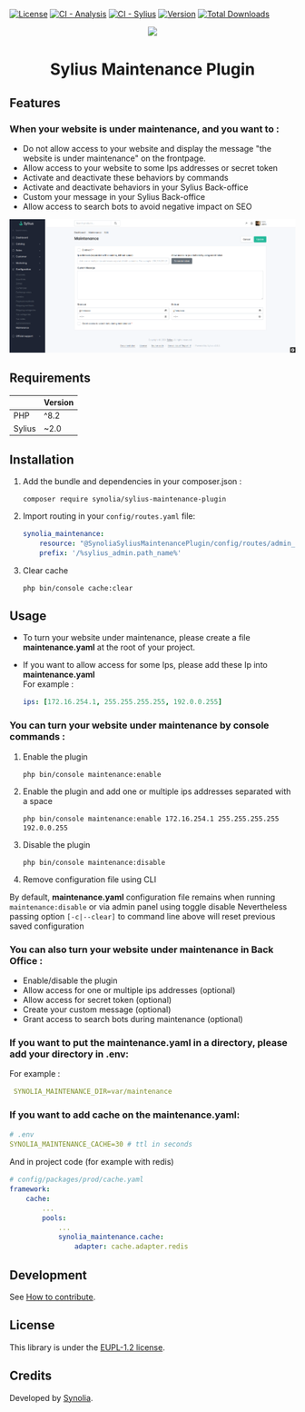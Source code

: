 [![License](https://badgen.net/github/license/synolia/SyliusMaintenancePlugin)](https://github.com/synolia/SyliusMaintenancePlugin/blob/master/LICENSE)
[![CI - Analysis](https://github.com/synolia/SyliusMaintenancePlugin/actions/workflows/analysis.yaml/badge.svg?branch=master)](https://github.com/synolia/SyliusMaintenancePlugin/actions/workflows/analysis.yaml)
[![CI - Sylius](https://github.com/synolia/SyliusMaintenancePlugin/actions/workflows/sylius.yaml/badge.svg?branch=master)](https://github.com/synolia/SyliusMaintenancePlugin/actions/workflows/sylius.yaml)
[![Version](https://badgen.net/github/tag/synolia/SyliusMaintenancePlugin?label=Version)](https://packagist.org/packages/synolia/sylius-maintenance-plugin)
[![Total Downloads](https://poser.pugx.org/synolia/sylius-maintenance-plugin/downloads)](https://packagist.org/packages/synolia/sylius-maintenance-plugin)

<p align="center">
    <a href="https://sylius.com" target="_blank">
        <img src="https://demo.sylius.com/assets/shop/img/logo.png" />
    </a>
</p>

<h1 align="center">Sylius Maintenance Plugin</h1>

## Features

### When your website is under maintenance, and you want to :

* Do not allow access to your website and display the message "the website is under maintenance" on the frontpage.
* Allow access to your website to some Ips addresses or secret token
* Activate and deactivate these behaviors by commands
* Activate and deactivate behaviors in your Sylius Back-office
* Custom your message in your Sylius Back-office
* Allow access to search bots to avoid negative impact on SEO

![Alt text](images/maintenance.png "maintenance_configure")

## Requirements

|        | Version |
|:-------|:--------|
| PHP    | ^8.2    |
| Sylius | ~2.0    |

## Installation

1. Add the bundle and dependencies in your composer.json :

    ``` shell   
    composer require synolia/sylius-maintenance-plugin
    ```

2. Import routing in your `config/routes.yaml` file:

    ``` yaml   
    synolia_maintenance:
        resource: "@SynoliaSyliusMaintenancePlugin/config/routes/admin_routing.yaml"
        prefix: '/%sylius_admin.path_name%'
    ```

3. Clear cache

    ``` shell
    php bin/console cache:clear
    ```

## Usage

- To turn your website under maintenance, please create a file **maintenance.yaml** at the root of your project.
- If you want to allow access for some Ips, please add these Ip into **maintenance.yaml**   
  For example :

    ``` yaml   
    ips: [172.16.254.1, 255.255.255.255, 192.0.0.255]
    ```

### You can turn your website under maintenance by console commands :

1. Enable the plugin

    ``` shell
    php bin/console maintenance:enable
    ```
2. Enable the plugin and add one or multiple ips addresses separated with a space

    ``` shell
    php bin/console maintenance:enable 172.16.254.1 255.255.255.255 192.0.0.255
    ```
3. Disable the plugin

    ``` shell
    php bin/console maintenance:disable
    ```

4. Remove configuration file using CLI

By default, **maintenance.yaml** configuration file remains when running `maintenance:disable` or via admin panel using toggle disable
Nevertheless passing option `[-c|--clear]` to command line above will reset previous saved configuration

### You can also turn your website under maintenance in Back Office :

- Enable/disable the plugin
- Allow access for one or multiple ips addresses (optional)
- Allow access for secret token (optional)
- Create your custom message (optional)
- Grant access to search bots during maintenance (optional)

### If you want to put the **maintenance.yaml** in a directory, please add your directory in .env:

For example :

``` yaml 
 SYNOLIA_MAINTENANCE_DIR=var/maintenance
```

### If you want to add cache on the **maintenance.yaml**:

``` yaml 
# .env
SYNOLIA_MAINTENANCE_CACHE=30 # ttl in seconds
```

And in project code (for example with redis)

``` yaml 
# config/packages/prod/cache.yaml
framework:
    cache:
        ...
        pools:
            ...
            synolia_maintenance.cache:
                adapter: cache.adapter.redis
```

## Development

See [How to contribute](CONTRIBUTING.md).

## License

This library is under the [EUPL-1.2 license](LICENSE).

## Credits

Developed by [Synolia](https://synolia.com/).
